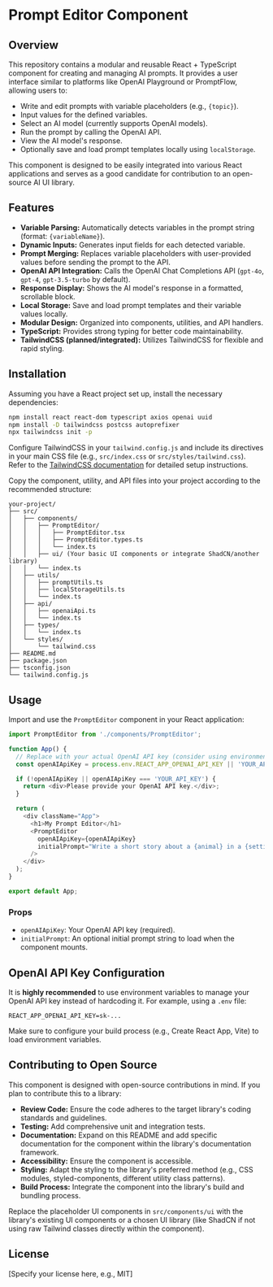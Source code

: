 # Prompt Editor Component

## Overview

This repository contains a modular and reusable React + TypeScript component for creating and managing AI prompts. It provides a user interface similar to platforms like OpenAI Playground or PromptFlow, allowing users to:

- Write and edit prompts with variable placeholders (e.g., `{topic}`).
- Input values for the defined variables.
- Select an AI model (currently supports OpenAI models).
- Run the prompt by calling the OpenAI API.
- View the AI model's response.
- Optionally save and load prompt templates locally using `localStorage`.

This component is designed to be easily integrated into various React applications and serves as a good candidate for contribution to an open-source AI UI library.

## Features

- **Variable Parsing:** Automatically detects variables in the prompt string (format: `{variableName}`).
- **Dynamic Inputs:** Generates input fields for each detected variable.
- **Prompt Merging:** Replaces variable placeholders with user-provided values before sending the prompt to the API.
- **OpenAI API Integration:** Calls the OpenAI Chat Completions API (`gpt-4o`, `gpt-4`, `gpt-3.5-turbo` by default).
- **Response Display:** Shows the AI model's response in a formatted, scrollable block.
- **Local Storage:** Save and load prompt templates and their variable values locally.
- **Modular Design:** Organized into components, utilities, and API handlers.
- **TypeScript:** Provides strong typing for better code maintainability.
- **TailwindCSS (planned/integrated):** Utilizes TailwindCSS for flexible and rapid styling.

## Installation

Assuming you have a React project set up, install the necessary dependencies:

```bash
npm install react react-dom typescript axios openai uuid
npm install -D tailwindcss postcss autoprefixer
npx tailwindcss init -p
```

Configure TailwindCSS in your `tailwind.config.js` and include its directives in your main CSS file (e.g., `src/index.css` or `src/styles/tailwind.css`). Refer to the [TailwindCSS documentation](https://tailwindcss.com/docs/installation) for detailed setup instructions.

Copy the component, utility, and API files into your project according to the recommended structure:

```
your-project/
├── src/
│   ├── components/
│   │   ├── PromptEditor/
│   │   │   ├── PromptEditor.tsx
│   │   │   ├── PromptEditor.types.ts
│   │   │   └── index.ts
│   │   ├── ui/ (Your basic UI components or integrate ShadCN/another library)
│   │   └── index.ts
│   ├── utils/
│   │   ├── promptUtils.ts
│   │   ├── localStorageUtils.ts
│   │   └── index.ts
│   ├── api/
│   │   ├── openaiApi.ts
│   │   └── index.ts
│   ├── types/
│   │   └── index.ts
│   └── styles/
│       └── tailwind.css
├── README.md
├── package.json
├── tsconfig.json
└── tailwind.config.js
```

## Usage

Import and use the `PromptEditor` component in your React application:

```typescript
import PromptEditor from './components/PromptEditor';

function App() {
  // Replace with your actual OpenAI API key (consider using environment variables)
  const openAIApiKey = process.env.REACT_APP_OPENAI_API_KEY || 'YOUR_API_KEY';

  if (!openAIApiKey || openAIApiKey === 'YOUR_API_KEY') {
    return <div>Please provide your OpenAI API key.</div>;
  }

  return (
    <div className="App">
      <h1>My Prompt Editor</h1>
      <PromptEditor
        openAIApiKey={openAIApiKey}
        initialPrompt="Write a short story about a {animal} in a {setting}."
      />
    </div>
  );
}

export default App;
```

### Props

- `openAIApiKey`: Your OpenAI API key (required).
- `initialPrompt`: An optional initial prompt string to load when the component mounts.

## OpenAI API Key Configuration

It is **highly recommended** to use environment variables to manage your OpenAI API key instead of hardcoding it. For example, using a `.env` file:

```
REACT_APP_OPENAI_API_KEY=sk-...
```

Make sure to configure your build process (e.g., Create React App, Vite) to load environment variables.

## Contributing to Open Source

This component is designed with open-source contributions in mind. If you plan to contribute this to a library:

- **Review Code:** Ensure the code adheres to the target library's coding standards and guidelines.
- **Testing:** Add comprehensive unit and integration tests.
- **Documentation:** Expand on this README and add specific documentation for the component within the library's documentation framework.
- **Accessibility:** Ensure the component is accessible.
- **Styling:** Adapt the styling to the library's preferred method (e.g., CSS modules, styled-components, different utility class patterns).
- **Build Process:** Integrate the component into the library's build and bundling process.

Replace the placeholder UI components in `src/components/ui` with the library's existing UI components or a chosen UI library (like ShadCN if not using raw Tailwind classes directly within the component).

## License

[Specify your license here, e.g., MIT]
